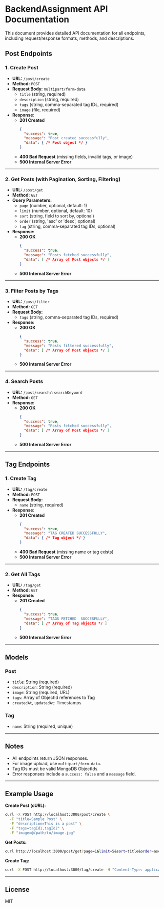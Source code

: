 # BackendAssignment API Documentation

This document provides detailed API documentation for all endpoints, including request/response formats, methods, and descriptions.


## Post Endpoints

### 1. Create Post
- **URL:** `/post/create`
- **Method:** `POST`
- **Request Body:** `multipart/form-data`
  - `title` (string, required)
  - `description` (string, required)
  - `tags` (string, comma-separated tag IDs, required)
  - `image` (file, required)
- **Response:**
  - **201 Created**
    ```json
    {
      "success": true,
      "message": "Post created successfully",
      "data": { /* Post object */ }
    }
    ```
  - **400 Bad Request** (missing fields, invalid tags, or image)
  - **500 Internal Server Error**

---

### 2. Get Posts (with Pagination, Sorting, Filtering)
- **URL:** `/post/get`
- **Method:** `GET`
- **Query Parameters:**
  - `page` (number, optional, default: 1)
  - `limit` (number, optional, default: 10)
  - `sort` (string, field to sort by, optional)
  - `order` (string, 'asc' or 'desc', optional)
  - `tag` (string, comma-separated tag IDs, optional)
- **Response:**
  - **200 OK**
    ```json
    {
      "success": true,
      "message": "Posts fetched successfully",
      "data": [ /* Array of Post objects */ ]
    }
    ```
  - **500 Internal Server Error**

---

### 3. Filter Posts by Tags
- **URL:** `/post/filter`
- **Method:** `GET`
- **Request Body:**
  - `tags` (string, comma-separated tag IDs, required)
- **Response:**
  - **200 OK**
    ```json
    {
      "success": true,
      "message": "Posts filtered successfully",
      "data": [ /* Array of Post objects */ ]
    }
    ```
  - **500 Internal Server Error**

---

### 4. Search Posts
- **URL:** `/post/search/:searchKeyword`
- **Method:** `GET`
- **Response:**
  - **200 OK**
    ```json
    {
      "success": true,
      "message": "Posts fetched successfully",
      "data": [ /* Array of Post objects */ ]
    }
    ```
  - **500 Internal Server Error**

---

## Tag Endpoints

### 1. Create Tag
- **URL:** `/tag/create`
- **Method:** `POST`
- **Request Body:**
  - `name` (string, required)
- **Response:**
  - **201 Created**
    ```json
    {
      "success": true,
      "message": "TAG CREATED SUCCESSFULLY",
      "data": { /* Tag object */ }
    }
    ```
  - **400 Bad Request** (missing name or tag exists)
  - **500 Internal Server Error**

---

### 2. Get All Tags
- **URL:** `/tag/get`
- **Method:** `GET`
- **Response:**
  - **201 Created**
    ```json
    {
      "success": true,
      "message": "TAGS FETCHED  SUCCESFULLY",
      "data": [ /* Array of Tag objects */ ]
    }
    ```
  - **500 Internal Server Error**

---

## Models

### Post
- `title`: String (required)
- `description`: String (required)
- `image`: String (required, URL)
- `tags`: Array of ObjectId references to Tag
- `createdAt`, `updatedAt`: Timestamps

### Tag
- `name`: String (required, unique)

---

## Notes
- All endpoints return JSON responses.
- For image upload, use `multipart/form-data`.
- Tag IDs must be valid MongoDB ObjectIds.
- Error responses include a `success: false` and a `message` field.

---

## Example Usage

**Create Post (cURL):**
```bash
curl -X POST http://localhost:3000/post/create \
  -F "title=Sample Post" \
  -F "description=This is a post" \
  -F "tags=tagId1,tagId2" \
  -F "image=@/path/to/image.jpg"
```

**Get Posts:**
```bash
curl http://localhost:3000/post/get?page=1&limit=5&sort=title&order=asc&tag=tagId1,tagId2
```

**Create Tag:**
```bash
curl -X POST http://localhost:3000/tag/create -H "Content-Type: application/json" -d '{"name":"Tech"}'
```

---

## License
MIT

